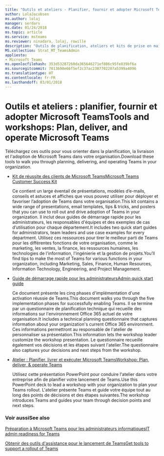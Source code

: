 ```yaml
---
title: "Outils et ateliers - Planifier, fournir et adopter Microsoft Teams"
author: LolaJacobsen
ms.author: lolaj
manager: serdars
ms.date: 01/24/2018
ms.topic: article
ms.service: msteams
ms.reviewer: ninadara, lolaj, rowille
description: "Outils de planification, ateliers et kits de prise en main pour aider les organisations à prendre en main Microsoft Teams."
MS.collection: Strat_MT_TeamsAdmin
appliesto:
- Microsoft Teams
ms.openlocfilehash: 353d53287260da365646271ef886c95fe839bf6a
ms.sourcegitcommit: 7013698e66f5ef2c37ac2387702207a5399a4096
ms.translationtype: HT
ms.contentlocale: fr-FR
ms.lasthandoff: 03/01/2018
---
```

<a name="tools-and-workshops-plan-deliver-and-adopt-microsoft-teams"></a><span data-ttu-id="a7ac7-103">Outils et ateliers : planifier, fournir et adopter Microsoft Teams</span><span class="sxs-lookup"><span data-stu-id="a7ac7-103">Tools and workshops: Plan, deliver, and operate Microsoft Teams</span></span>
=============================================================

<span data-ttu-id="a7ac7-104">Téléchargez ces outils pour vous orienter dans la planification, la livraison et l'adoption de Microsoft Teams dans votre organisation.</span><span class="sxs-lookup"><span data-stu-id="a7ac7-104">Download these tools to walk you through planning, delivering, and operating Teams in your organization.</span></span>


- [<span data-ttu-id="a7ac7-105">Kit de réussite des clients de Microsoft Teams</span><span class="sxs-lookup"><span data-stu-id="a7ac7-105">Microsoft Teams Customer Success Kit</span></span>](http://download.microsoft.com/download/A/E/9/AE984CD4-CF4B-41E7-9ABD-6735E3F01897/MicrosoftTeamsCustomerSuccessKit.zip) 
    
    <span data-ttu-id="a7ac7-106">Ce contient un large éventail de présentations, modèles d’e-mails, conseils et astuces et affiches que vous pouvez utiliser pour déployer et favoriser l’adoption de Teams dans votre organisation.</span><span class="sxs-lookup"><span data-stu-id="a7ac7-106">This kit contains a wide range of presentations, email templates, tips & tricks, and posters that you can use to roll out and drive adoption of Teams in your organization.</span></span> <span data-ttu-id="a7ac7-107">Il inclut deux guides de démarrage rapide pour les administrateurs, les responsables d'équipes et des exemples de cas d’utilisation pour chaque département.</span><span class="sxs-lookup"><span data-stu-id="a7ac7-107">It includes two quick start guides for administrators, team leaders and use case examples for every department.</span></span> <span data-ttu-id="a7ac7-108">Utilisez ces ressources pour tirer le meilleur parti de Teams pour les différentes fonctions de votre organisation, comme le marketing, les ventes, la finance, les ressources humaines, les technologies de l'information, l'ingénierie et la gestion de projets.</span><span class="sxs-lookup"><span data-stu-id="a7ac7-108">You’ll find tips to make the most of Teams for various functions in your organization, including Marketing, Sales, Finance, Human Resources, Information Technology, Engineering, and Project Management.</span></span> 


- [<span data-ttu-id="a7ac7-109">Guide de démarrage rapide pour les administrateurs</span><span class="sxs-lookup"><span data-stu-id="a7ac7-109">Admin quick start guide</span></span>](http://download.microsoft.com/download/F/3/9/F39B4F10-5720-4516-87E1-91E5A5678EFB/MicrosoftTeams-AdminQuickStart-EnableTeams.docx)
    
    <span data-ttu-id="a7ac7-110">Ce document présente les cinq phases d'implémentation d'une activation réussie de Teams.</span><span class="sxs-lookup"><span data-stu-id="a7ac7-110">This document walks you through the five implementation phases for successfully enabling Teams.</span></span> <span data-ttu-id="a7ac7-111">Il se termine par un questionnaire de planification technique qui recueille des informations sur l'environnement Office 365 actuel de votre organisation.</span><span class="sxs-lookup"><span data-stu-id="a7ac7-111">It includes a technical planning questionnaire that captures information about your organization's current Office 365 environment.</span></span> <span data-ttu-id="a7ac7-112">Ces informations permettront au responsable de l'atelier de personnaliser sa présentation.</span><span class="sxs-lookup"><span data-stu-id="a7ac7-112">This information lets the workshop leader customize the workshop presentation.</span></span> <span data-ttu-id="a7ac7-113">Le questionnaire recueille également vos décisions et les étapes suivant l'atelier.</span><span class="sxs-lookup"><span data-stu-id="a7ac7-113">The questionnaire also captures your decisions and next steps from the workshop.</span></span>

- [<span data-ttu-id="a7ac7-114">Atelier : Planifier, livrer et exécuter Microsoft Teams</span><span class="sxs-lookup"><span data-stu-id="a7ac7-114">Workshop: Plan, deliver, & operate Teams</span></span>](http://download.microsoft.com/download/A/A/D/AAD74246-790D-4E61-8DA0-865742CB42DB/MicrosoftTeams-Planning-Workshop-Dec2017.pptx) 
    
    <span data-ttu-id="a7ac7-115">Utilisez cette présentation PowerPoint pour conduire l'atelier dans votre entreprise afin de planifier votre lancement de Teams.</span><span class="sxs-lookup"><span data-stu-id="a7ac7-115">Use this PowerPoint deck to lead a workshop with your organization to plan your Teams rollout.</span></span> <span data-ttu-id="a7ac7-116">L'atelier présente Teams et guide votre équipe tout au long des points de décisions et des étapes suivantes.</span><span class="sxs-lookup"><span data-stu-id="a7ac7-116">The workshop introduces Teams and guides your team through decision points and next steps.</span></span>


### <a name="see-also"></a><span data-ttu-id="a7ac7-117">Voir aussi</span><span class="sxs-lookup"><span data-stu-id="a7ac7-117">See also</span></span>

[<span data-ttu-id="a7ac7-118">Préparation à Microsoft Teams pour les administrateurs informatiques</span><span class="sxs-lookup"><span data-stu-id="a7ac7-118">IT admin readiness for Teams</span></span>](ITAdmin-readiness.md)

[<span data-ttu-id="a7ac7-119">Obtenir des outils d'assistance pour le lancement de Teams</span><span class="sxs-lookup"><span data-stu-id="a7ac7-119">Get tools to support a rollout of Teams</span></span>](rollout-tools.md)


